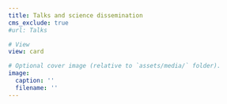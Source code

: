 ```yaml
---
title: Talks and science dissemination
cms_exclude: true
#url: Talks

# View
view: card

# Optional cover image (relative to `assets/media/` folder).
image:
  caption: ''
  filename: ''
---
```

